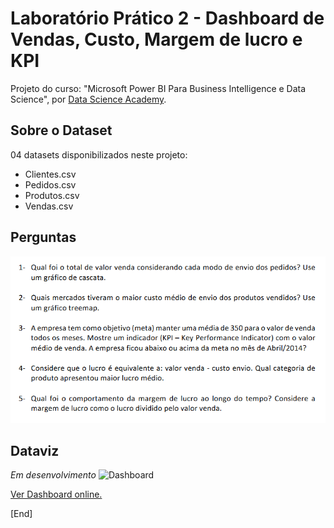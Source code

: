 # Laboratório Prático 2 - Dashboard de Vendas, Custo, Margem de lucro e KPI
Projeto do curso: "Microsoft Power BI Para Business Intelligence e Data Science", por [Data Science Academy](www.datascienceacademy.com.br).

## Sobre o Dataset
04 datasets disponibilizados neste projeto: <br>
- Clientes.csv
- Pedidos.csv
- Produtos.csv
- Vendas.csv

## Perguntas
![Perguntas/Questions](files/questions.PNG)

## Dataviz
_Em desenvolvimento_
![Dashboard]()
<br>

[Ver Dashboard online.]()

[End]